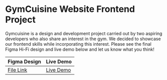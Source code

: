 # GymCuisine Website Frontend Project 
Gymcuisine is a design and development project carried out by two aspiring developers who also share an interest in the gym. We decided to showcase our frontend skills while incorporating this interest. Please see the final Figma Hi-Fi design and live demo below and let us know what you think!

| Figma Design | Live Demo |
| ------------ | ---- |
|[File Link](https://www.dropbox.com/scl/fi/kzit7ttutz7p5ho3nzymr/Gym-Recipe-Website.pdf?rlkey=ec0f4u48uqfpvzueeehe2iz11&dl=0) | [Live Demo](https://lucaraso.github.io/50Projects-50Days/Expanding-Cards/)|

